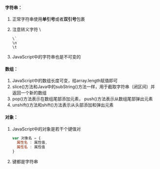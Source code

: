 #### 字符串：

1. 正常字符串使用**单引号**或者**双引号**包裹

2. 注意转义字符 \

   ```
   \`
   \n
   \t
   ```

3. JavaScript中的字符串也是不可变的



#### 数组：

1. JavaScript中的数组长度可变，给array.length赋值即可
2. slice()方法和Java中的subString()方法一样，用于截取字符串（闭区间）并返回一个新的数组
3. pop()方法表示在数组尾部添加元素， push()方法表示从数组尾部弹出元素
4. unshift()方法和shift()方法表示从头部添加和弹出元素



#### 对象：

1. JavaScript中的对象是若干个键值对

   ```javascript
   var 对象名 = {
     属性名 : 属性值,
     属性名 : 属性值
   }
   ```

2. 键都是字符串

